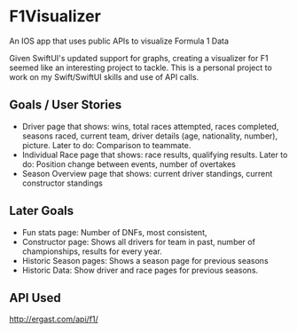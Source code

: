 # F1Visualizer
An IOS app that uses public APIs to visualize Formula 1 Data

Given SwiftUI's updated support for graphs, creating a visualizer for F1 seemed like an interesting project to tackle. This is a personal project to work on my Swift/SwiftUI skills and use of API calls.

## Goals / User Stories
- Driver page that shows: wins, total races attempted, races completed, seasons raced, current team, driver details (age, nationality, number), picture. Later to do: Comparison to teammate.
- Individual Race page that shows: race results, qualifying results. Later to do: Position change between events, number of overtakes
- Season Overview page that shows: current driver standings, current constructor standings

## Later Goals
- Fun stats page: Number of DNFs, most consistent, 
- Constructor page: Shows all drivers for team in past, number of championships, results for every year.
- Historic Season pages: Shows a season page for previous seasons
- Historic Data: Show driver and race pages for previous seasons.

## API Used
http://ergast.com/api/f1/
